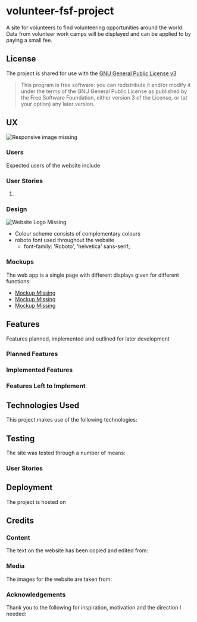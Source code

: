 # volunteer-fsf-project

A site for volunteers to find volunteering opportunities around the world.
Data from volunteer work camps will be displayed and can be applied to by paying a small fee.

## License

The project is shared for use with the [GNU General Public License v3](https://github.com/Pattern-Projects/oireachtas-ifd-project/blob/master/LICENSE)

>   This program is free software: you can redistribute it and/or modify
    it under the terms of the GNU General Public License as published by
    the Free Software Foundation, either version 3 of the License, or
    (at your option) any later version.

    
## UX

![<!--Responsive Views of Home Page-->
Responsive image missing](documentation/Responsive.png)

### Users 

Expected users of the website include

### User Stories

1.

### Design

![Website Logo Missing<!--- Gold circles representing the seats of the Oireachtas-->](documentation/logo.png)
- Colour scheme consists of complementary colours 
- roboto font used throughout the website
    - font-family: 'Roboto', 'helvetica' sans-serif;

### Mockups

The web app is a single page with different displays given for different functions:
- [Mockup Missing]()  
- [Mockup Missing]()  
- [Mockup Missing]()  


## Features

Features planned, implemented and outlined for later development 

### Planned Features

### Implemented Features

### Features Left to Implement


## Technologies Used

This project makes use of the following technologies:

## Testing

The site was tested through a number of means:

### User Stories


## Deployment

The project is hosted on

## Credits

### Content
The text on the website has been copied and edited from:

### Media
The images for the website are taken from:

### Acknowledgements
Thank you to the following for inspiration, motivation and the direction I needed:
